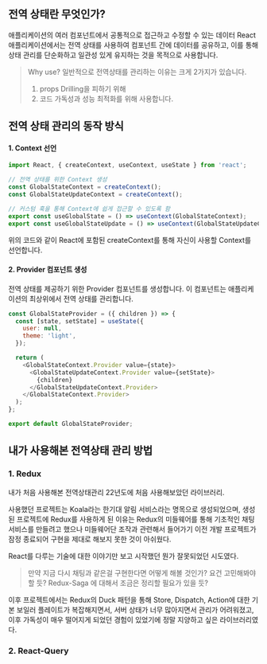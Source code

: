 ## 전역 상태란 무엇인가?

애플리케이션의 여러 컴포넌트에서 공통적으로 접근하고 수정할 수 있는 데이터
React 애플리케이션에서는 전역 상태를 사용하여 컴포넌트 간에 데이터를 공유하고, 이를 통해 상태 관리를 단순화하고 일관성 있게 유지하는 것을 목적으로 사용합니다.

> Why use?
> 일반적으로 전역상태를 관리하는 이유는 크게 2가지가 있습니다.
> 1. props Drilling을 피하기 위해
> 2. 코드 가독성과 성능 최적화를 위해 
> 사용합니다.






## 전역 상태 관리의 동작 방식

#### 1. Context 선언

```javascript
import React, { createContext, useContext, useState } from 'react';

// 전역 상태를 위한 Context 생성
const GlobalStateContext = createContext();
const GlobalStateUpdateContext = createContext();

// 커스텀 훅을 통해 Context에 쉽게 접근할 수 있도록 함
export const useGlobalState = () => useContext(GlobalStateContext);
export const useGlobalStateUpdate = () => useContext(GlobalStateUpdateContext);
```

위의 코드와 같이 React에 포함된 createContext를 통해 자신이 사용할 Context를 선언합니다.

#### 2. Provider 컴포넌트 생성

전역 상태를 제공하기 위한 Provider 컴포넌트를 생성합니다. 이 컴포넌트는 애플리케이션의 최상위에서 전역 상태를 관리합니다.

```javascript
const GlobalStateProvider = ({ children }) => {
  const [state, setState] = useState({
    user: null,
    theme: 'light',
  });

  return (
    <GlobalStateContext.Provider value={state}>
      <GlobalStateUpdateContext.Provider value={setState}>
        {children}
      </GlobalStateUpdateContext.Provider>
    </GlobalStateContext.Provider>
  );
};

export default GlobalStateProvider;
```


## 내가 사용해본 전역상태 관리 방법

### 1. Redux

내가 처음 사용해본 전역상태관리 22년도에 처음 사용해보았던 라이브러리.

사용했던 프로젝트는 Koala라는 한기대 알림 서비스라는 명목으로 생성되었으며, 생성된 프로젝트에 Redux를 사용하게 된 이유는 Redux의 미들웨어를 통해 기초적인 채팅 서비스를 만들려고 했으나 미들웨어단 조작과 관련해서 들어가기 이전 개발 프로젝트가 잠정 종료되어 구현을 제대로 해보지 못한 것이 아쉬웠다.

React를 다루는 기술에 대한 이야기만 보고 시작했던 뭔가 잘못되었던 시도였다.

> 만약 지금 다시 채팅과 같은걸 구현한다면 어떻게 해볼 것인가? 요건 고민해봐야할 듯?
> Redux-Saga 에 대해서 조금은 정리할 필요가 있을 듯?

이후 프로젝트에서는 Redux의 Duck 패턴을 통해 Store, Dispatch, Action에 대한 기본 보일러 플레이트가 복잡해지면서, 서버 상태가 너무 많아지면서 관리가 어려워졌고, 이후 가독성이 매우 떨어지게 되었던 경험이 있었기에 정말 지양하고 싶은 라이브러리였다.

### 2. React-Query




